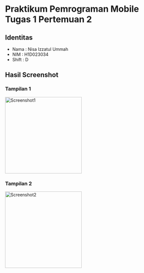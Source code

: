 # Praktikum Pemrograman Mobile Tugas 1 Pertemuan 2

## Identitas
- Nama  : Nisa Izzatul Ummah
- NIM   : H1D023034
- Shift : D

## Hasil Screenshot
### Tampilan 1 
<img width="250" alt="Screenshot1" src="https://github.com/user-attachments/assets/ab7de299-af34-4771-9bed-8107f02c7e50" />

### Tampilan 2 
<img width="250" alt="Screenshot2" src="https://github.com/user-attachments/assets/8875fa5b-494c-48c5-9074-d9df88b795c0" />

